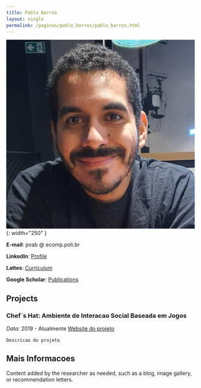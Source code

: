 ```yaml
---
title: Pablo Barros
layout: single
permalink: /paginas/pablo_barros/pablo_barros.html
---
```

!["Pablo Barros"](/assets/images/pesquisadores/pablo_barros.jpg){: width="250" }

**E-mail**: pvab @ ecomp.poli.br

**LinkedIn**: [Profile](https://www.linkedin.com/in/pablo-barros-6a4a3b31/)

**Lattes**: [Curriculum](http://lattes.cnpq.br/7344629947673971)

**Google Scholar**: [Publications](https://scholar.google.com/citations?user=LU9tpkMAAAAJ&hl=pt-BR)

## Projects

### Chef`s Hat: Ambiente de Interacao Social Baseada em Jogos
  *Data*: 2019 - Atualmente
    [Website do projeto](https://github.com/pablovin/ChefsHatGYM)
    
    Descricao do projeto

## Mais Informacoes

Content added by the researcher as needed, such as a blog, image gallery, or recommendation letters.
